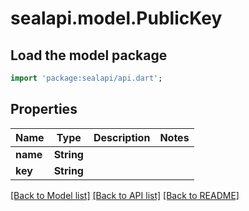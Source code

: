 # sealapi.model.PublicKey

## Load the model package
```dart
import 'package:sealapi/api.dart';
```

## Properties
Name | Type | Description | Notes
------------ | ------------- | ------------- | -------------
**name** | **String** |  | 
**key** | **String** |  | 

[[Back to Model list]](../README.md#documentation-for-models) [[Back to API list]](../README.md#documentation-for-api-endpoints) [[Back to README]](../README.md)


